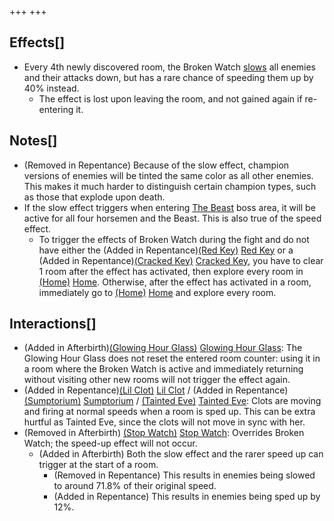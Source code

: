 +++
+++

Effects[]
---------


* Every 4th newly discovered room, the Broken Watch [slows](/wiki/Slow "Slow") all enemies and their attacks down, but has a rare chance of speeding them up by 40% instead.
	+ The effect is lost upon leaving the room, and not gained again if re-entering it.


Notes[]
-------


* (Removed in Repentance) Because of the slow effect, champion versions of enemies will be tinted the same color as all other enemies. This makes it much harder to distinguish certain champion types, such as those that explode upon death.
* If the slow effect triggers when entering [The Beast](/wiki/The_Beast "The Beast") boss area, it will be active for all four horsemen and the Beast. This is also true of the speed effect.
	+ To trigger the effects of Broken Watch during the fight and do not have either the (Added in Repentance)[(Red Key)](/wiki/Red_Key "Red Key") [Red Key](/wiki/Red_Key "Red Key") or a (Added in Repentance)[(Cracked Key)](/wiki/Cracked_Key "Cracked Key") [Cracked Key](/wiki/Cracked_Key "Cracked Key"), you have to clear 1 room after the effect has activated, then explore every room in [(Home)](/wiki/Home "Home") [Home](/wiki/Home "Home"). Otherwise, after the effect has activated in a room, immediately go to [(Home)](/wiki/Home "Home") [Home](/wiki/Home "Home") and explore every room.


Interactions[]
--------------


* (Added in Afterbirth)[(Glowing Hour Glass)](/wiki/Glowing_Hour_Glass "Glowing Hour Glass") [Glowing Hour Glass](/wiki/Glowing_Hour_Glass "Glowing Hour Glass"): The Glowing Hour Glass does not reset the entered room counter: using it in a room where the Broken Watch is active and immediately returning without visiting other new rooms will not trigger the effect again.
* (Added in Repentance)[(Lil Clot)](/wiki/Lil_Clot "Lil Clot") [Lil Clot](/wiki/Lil_Clot "Lil Clot") / (Added in Repentance)[(Sumptorium)](/wiki/Sumptorium "Sumptorium") [Sumptorium](/wiki/Sumptorium "Sumptorium") /  [(Tainted Eve)](/wiki/Tainted_Eve "Tainted Eve") [Tainted Eve](/wiki/Tainted_Eve "Tainted Eve"): Clots are moving and firing at normal speeds when a room is sped up. This can be extra hurtful as Tainted Eve, since the clots will not move in sync with her.
* (Removed in Afterbirth) [(Stop Watch)](/wiki/Stop_Watch "Stop Watch") [Stop Watch](/wiki/Stop_Watch "Stop Watch"): Overrides Broken Watch; the speed-up effect will not occur.
	+ (Added in Afterbirth) Both the slow effect and the rarer speed up can trigger at the start of a room.
		- (Removed in Repentance) This results in enemies being slowed to around 71.8% of their original speed.
		- (Added in Repentance) This results in enemies being sped up by 12%.


